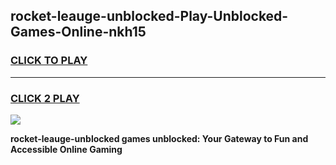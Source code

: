 
## rocket-leauge-unblocked-Play-Unblocked-Games-Online-nkh15
<h3>
<a href="https://premium76.site?title=rocket-leauge-unblocked&ref=25A">CLICK TO PLAY</a></h3>
<hr>

<h3>
<a href="https://premium76.site?title=rocket-leauge-unblocked&ref=25A">CLICK 2 PLAY</a>
  
</h3>

<a href="https://premium76.site?title=rocket-leauge-unblocked&ref=25A"><img src="https://clearcache.store/games.png"></a>


**rocket-leauge-unblocked games unblocked: Your Gateway to Fun and Accessible Online Gaming**
